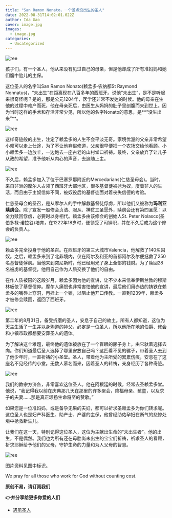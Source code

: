 ```yaml
---
title: "San Ramon Nonato，一个差点没出生的圣人"
date: 2022-08-31T14:02:01.022Z
author: Ida Gao
cover: image.jpg
images:
  - image.jpg
categories:
  - Uncategorized
---
```


  

<!--more-->

![ree](https://static.wixstatic.com/media/ec8b63_09ba4661d8a040cd9725900cef586464~mv2.jpg)

孩子们，有一个圣人，他从来没有见过自己的母亲，但是他却成了所有准妈妈和她们腹中胎儿的主保。

  

这位圣人的名字叫San Ramon Nonato(赖孟多‧农纳都St Raymond Nonnatus)，“未出生”在距离现在八百多年的西班牙。说他“未出生”，是不是听起来很奇怪呢？是的，那是公元1204年，医学还非常不发达的时候。他的母亲在生他的过程中难产而死，他在母亲死后，由医生从妈妈的肚子里剖腹而来到世上。因为当时这样的手术和存活非常少见，所以他的名字Nonato的意思，是**“没生出来”**。

![ree](https://static.wixstatic.com/media/ec8b63_80dd7dc3390f487895f6961fb5e2f14f~mv2.jpg)

这样奇迹般的出生，注定了赖孟多的人生不会平淡无奇。家境优渥的父亲非常希望小赖可以走上仕途，为了不让他弃俗修道，父亲很早便把一个农场交给他看顾。小小赖孟多一边放羊，一边跑去一座古老的山村堂口祈祷。最终，父亲放弃了让儿子从政的希望，准予他听从内心的声音，去追随上主。

![ree](https://static.wixstatic.com/media/ec8b63_75899fa0d13c4d78aeb386b84df7b313~mv2.jpg)

不久后，赖孟多加入了位于巴塞罗那附近的Mercedarians(仁慈圣母会)。当时，来自非洲的摩尔人占领了西班牙大部地区，很多基督徒被掳为奴，度着非人的生活，而且由于主奴信仰不同，被奴役后的基督徒面对着丧失信德的考验。

  

仁慈圣母会的圣召，是从摩尔人的手中解救基督徒俘虏，所以他们又被称为**玛利亚赎虏会**。除了宣发一般修会贞洁、服从、神贫三圣愿外，赎虏会还有第四圣愿：以全力赎回俘虏，必要时以身相代。赖孟多由该修会的创始人St. Peter Nolasco(圣伯多禄·诺拉谷)培育，在1222年18岁时，便领受了司铎职，并在不久后成为这个修会的负责人。

![ree](https://static.wixstatic.com/media/ec8b63_5d2ac0de09694ead822d5413ebfe2af8~mv2.jpg)

赖孟多完全投身于他的圣召。在西班牙的第三大城市Valencia，他解救了140名囚奴。之后，赖孟多来到了北非境内，仅在阿尔及利亚的首都阿尔及尔便拯救了250名基督徒俘虏。当他来到突尼斯时，他已经用光了身上全部的钱财。为了赎回28名被虏的基督徒，他用自己作为人质交换了他们的自由。

  

在作人质被囚的这段岁月，赖孟多因为他的宣讲，让不少本来信奉伊斯兰教的穆斯林皈依了基督信仰。摩尔人痛恨也非常害怕他的宣讲，最后他们用赤热的铸铁在赖孟多的嘴唇上穿洞，再挂上一个锁，以阻止他开口传教。一直到1239年，赖孟多才被修会赎回，返回了西班牙。

![ree](https://static.wixstatic.com/media/ec8b63_d4c704145b9b4da8a3698b2e193388bb~mv2.jpg)

第二年的8月31日，备受折磨的圣人，安息于自己的故土。所有人都知道，这位为天主生活了一生并以身殉道的神父，必定是一位圣人，所以他所在地的伯爵、修会和小镇市政都想要安葬圣人的遗体。

  

为了解决这个难题，最终他的遗体被放在了一个盲眼的骡子身上，由它驮着选择去向。你们知道最后圣人选择了哪里安放自己吗？这匹看不见的骡子，带着圣人去到了他少年时，一直祈祷的小圣堂。圣人，带着他为主所受的累累伤痕，安息在了这座名不见经传的小堂。无数人慕名而来，因着圣人的转祷，亲身经历了各种奇迹。

![ree](https://static.wixstatic.com/media/ec8b63_57870c7875904129a99049d9e7bff9b8~mv2.jpg)

我们的教宗方济各，非常喜欢这位圣人。他在阿根廷的时候，经常去圣赖孟多堂。他说，“我记得我以前在庆典那几天在那里的许多聚会，降福母亲、孩童，以及求子的夫妻……那是真正颂扬生命将至的赞歌。”

  

如果您是一位准妈妈，或是备孕无果的夫妇，都可以祈求圣赖孟多为你们转求呢。这位圣人也是妇产科医生、助产士、产婆的主保，他曾经助佑孕妇在断气的悲惨处境中抢救新生儿。

  

让我们在这一天，特别记得这位圣人，这位为主献出生命的“未出生者”。他的出生，不是偶然。我们也为所有还在母胎尚未出生的宝宝们祈祷，祈求圣人的看顾，祈求耶稣给予他们的父母，守护生命的力量和为人父母的智慧。

![ree](https://static.wixstatic.com/media/ec8b63_bf04070d3e744be6a4acdb2a14169f25~mv2.jpg)

  

  

图片资料见图中标识。

We pray for all those who work for God without counting cost.

**原创不易，请订阅我们**

**👉并分享给更多你爱的人们**

*   [遇见圣人](https://www.urloveinme.com/首頁/categories/遇见圣人)
